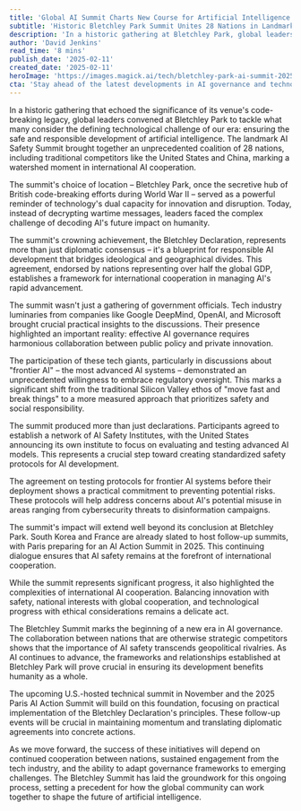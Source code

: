 ```yaml
---
title: 'Global AI Summit Charts New Course for Artificial Intelligence Governance'
subtitle: 'Historic Bletchley Park Summit Unites 28 Nations in Landmark AI Safety Agreement'
description: 'In a historic gathering at Bletchley Park, global leaders and tech luminaries from 28 nations developed the Bletchley Declaration, a framework for international cooperation in the safe development of AI. This marks a significant shift towards collaborative AI governance.'
author: 'David Jenkins'
read_time: '8 mins'
publish_date: '2025-02-11'
created_date: '2025-02-11'
heroImage: 'https://images.magick.ai/tech/bletchley-park-ai-summit-2025.jpg'
cta: 'Stay ahead of the latest developments in AI governance and technology. Follow us on LinkedIn for expert analysis and insider perspectives on the evolving landscape of artificial intelligence.'
---
```


In a historic gathering that echoed the significance of its venue's code-breaking legacy, global leaders convened at Bletchley Park to tackle what many consider the defining technological challenge of our era: ensuring the safe and responsible development of artificial intelligence. The landmark AI Safety Summit brought together an unprecedented coalition of 28 nations, including traditional competitors like the United States and China, marking a watershed moment in international AI cooperation.

The summit's choice of location – Bletchley Park, once the secretive hub of British code-breaking efforts during World War II – served as a powerful reminder of technology's dual capacity for innovation and disruption. Today, instead of decrypting wartime messages, leaders faced the complex challenge of decoding AI's future impact on humanity.

The summit's crowning achievement, the Bletchley Declaration, represents more than just diplomatic consensus – it's a blueprint for responsible AI development that bridges ideological and geographical divides. This agreement, endorsed by nations representing over half the global GDP, establishes a framework for international cooperation in managing AI's rapid advancement.

The summit wasn't just a gathering of government officials. Tech industry luminaries from companies like Google DeepMind, OpenAI, and Microsoft brought crucial practical insights to the discussions. Their presence highlighted an important reality: effective AI governance requires harmonious collaboration between public policy and private innovation.

The participation of these tech giants, particularly in discussions about "frontier AI" – the most advanced AI systems – demonstrated an unprecedented willingness to embrace regulatory oversight. This marks a significant shift from the traditional Silicon Valley ethos of "move fast and break things" to a more measured approach that prioritizes safety and social responsibility.

The summit produced more than just declarations. Participants agreed to establish a network of AI Safety Institutes, with the United States announcing its own institute to focus on evaluating and testing advanced AI models. This represents a crucial step toward creating standardized safety protocols for AI development.

The agreement on testing protocols for frontier AI systems before their deployment shows a practical commitment to preventing potential risks. These protocols will help address concerns about AI's potential misuse in areas ranging from cybersecurity threats to disinformation campaigns.

The summit's impact will extend well beyond its conclusion at Bletchley Park. South Korea and France are already slated to host follow-up summits, with Paris preparing for an AI Action Summit in 2025. This continuing dialogue ensures that AI safety remains at the forefront of international cooperation.

While the summit represents significant progress, it also highlighted the complexities of international AI cooperation. Balancing innovation with safety, national interests with global cooperation, and technological progress with ethical considerations remains a delicate act.

The Bletchley Summit marks the beginning of a new era in AI governance. The collaboration between nations that are otherwise strategic competitors shows that the importance of AI safety transcends geopolitical rivalries. As AI continues to advance, the frameworks and relationships established at Bletchley Park will prove crucial in ensuring its development benefits humanity as a whole.

The upcoming U.S.-hosted technical summit in November and the 2025 Paris AI Action Summit will build on this foundation, focusing on practical implementation of the Bletchley Declaration's principles. These follow-up events will be crucial in maintaining momentum and translating diplomatic agreements into concrete actions.

As we move forward, the success of these initiatives will depend on continued cooperation between nations, sustained engagement from the tech industry, and the ability to adapt governance frameworks to emerging challenges. The Bletchley Summit has laid the groundwork for this ongoing process, setting a precedent for how the global community can work together to shape the future of artificial intelligence.